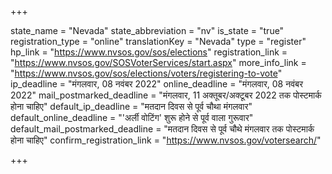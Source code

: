 +++

state_name = "Nevada"
state_abbreviation = "nv"
is_state = "true"
registration_type = "online"
translationKey = "Nevada"
type = "register"
hp_link = "https://www.nvsos.gov/sos/elections"
registration_link = "https://www.nvsos.gov/SOSVoterServices/start.aspx"
more_info_link = "https://www.nvsos.gov/sos/elections/voters/registering-to-vote"
ip_deadline = "मंगलवार, 08 नवंबर 2022"
online_deadline = "मंगलवार, 08 नवंबर 2022"
mail_postmarked_deadline = "मंगलवार, 11 अक्तूबर/अक्टूबर 2022 तक पोस्टमार्क होना चाहिए"
default_ip_deadline = "मतदान दिवस से पूर्व चौथा मंगलवार"
default_online_deadline = "'अर्ली वोटिंग' शुरू होने से पूर्व वाला गुरूवार"
default_mail_postmarked_deadline = "मतदान दिवस से पूर्व चौथे मंगलवार तक पोस्टमार्क होना चाहिए"
confirm_registration_link = "https://www.nvsos.gov/votersearch/"

+++